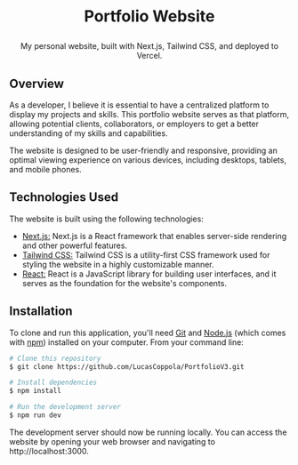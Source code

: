 # <p align="center">Portfolio Website<p/>

<p align="center">My personal website, built with Next.js, Tailwind CSS, and deployed to Vercel.<p/>

## Overview

As a developer, I believe it is essential to have a centralized platform to display my projects and skills. This portfolio website serves as that platform, allowing potential clients, collaborators, or employers to get a better understanding of my skills and capabilities.

The website is designed to be user-friendly and responsive, providing an optimal viewing experience on various devices, including desktops, tablets, and mobile phones.

## Technologies Used

The website is built using the following technologies:

-   [Next.js:](https://nextjs.org/) Next.js is a React framework that enables server-side rendering and other powerful features.
-   [Tailwind CSS:](https://tailwindcss.com/) Tailwind CSS is a utility-first CSS framework used for styling the website in a highly customizable manner.
-   [React:](https://react.dev/) React is a JavaScript library for building user interfaces, and it serves as the foundation for the website's components.

## Installation

To clone and run this application, you'll need [Git](https://git-scm.com) and [Node.js](https://nodejs.org/en/download/) (which comes with [npm](http://npmjs.com)) installed on your computer. From your command line:

```bash
# Clone this repository
$ git clone https://github.com/LucasCoppola/PortfolioV3.git

# Install dependencies
$ npm install

# Run the development server
$ npm run dev
```

The development server should now be running locally. You can access the website by opening your web browser and navigating to http://localhost:3000.
